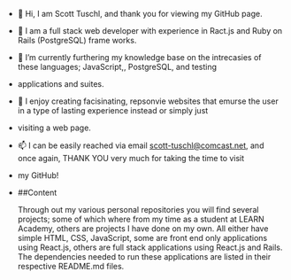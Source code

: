 - 👋 Hi, I am Scott Tuschl, and thank you for viewing my GitHub page.
- 👀 I am a full stack web developer with experience in Ract.js and Ruby on Rails (PostgreSQL) frame works.
- 🌱 I’m currently furthering my knowledge base on the intrecasies of these languages; JavaScript,, PostgreSQL, and testing
-    applications and suites.
- 💞️ I enjoy creating facisinating, repsonvie websites that emurse the user in a type of lasting experience instead or simply just
-    visiting a web page.
- 📫 I can be easily reached via email scott-tuschl@comcast.net, and once again, THANK YOU very much for taking the time to visit
-    my GitHub!

- ##Content

  Through out my various personal repositories you will find several projects; some of which where from my time as a student at
  LEARN Academy, others are projects I have done on my own.
  All either have simple HTML, CSS, JavaScript, some are front end only applications using React.js, others are full stack
  applications using React.js and Rails. The dependencies needed to run
  these applications are listed in their respective README.md files.  
